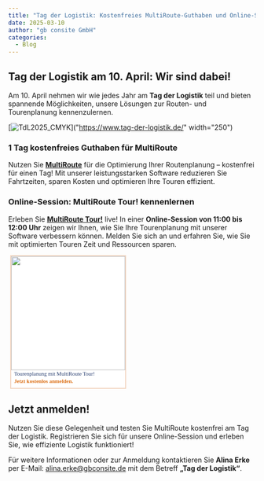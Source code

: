```yaml
---
title: "Tag der Logistik: Kostenfreies MultiRoute-Guthaben und Online-Session"
date: 2025-03-10
author: "gb consite GmbH"
categories:
  - Blog
---
```


## Tag der Logistik am 10. April: Wir sind dabei!

Am 10. April nehmen wir wie jedes Jahr am **Tag der Logistik** teil und bieten spannende Möglichkeiten, unsere Lösungen zur Routen- und Tourenplanung kennenzulernen.

[![TdL2025_CMYK](https://github.com/user-attachments/assets/ec7878f9-fed8-420d-9332-25d8f4412441)]("https://www.tag-der-logistik.de/" width="250")


### 1 Tag kostenfreies Guthaben für MultiRoute
Nutzen Sie **[MultiRoute](https://www.multiroute.de/)** für die Optimierung Ihrer Routenplanung – kostenfrei für einen Tag! Mit unserer leistungsstarken Software reduzieren Sie Fahrtzeiten, sparen Kosten und optimieren Ihre Touren effizient.

### Online-Session: MultiRoute Tour! kennenlernen
Erleben Sie **[MultiRoute Tour!](https://tour.multiroute.de/handbuch/uebersicht/)** live! In einer **Online-Session von 11:00 bis 12:00 Uhr** zeigen wir Ihnen, wie Sie Ihre Tourenplanung mit unserer Software verbessern können. Melden Sie sich an und erfahren Sie, wie Sie mit optimierten Touren Zeit und Ressourcen sparen.
<a style='text-decoration:none;' href='https://www.tag-der-logistik.de/veranstaltung/6058/Tourenplanung+mit+MultiRoute+Tour%21' target='_blank'><div style='background-color:#ffffff; border:2px solid #f2d6c2; margin:4px; padding:0px 0px 6px 0px; width:232px;'><img src='https://www.tag-der-logistik.de/files/events/logos/share_banner_2025.jpg' width='232' border='0' style='border:0px;'><div style='font-family:verdana;font-size:11px;line-height:15px; color:#1f366a; padding:0px 0px 0px 6px;'>Tourenplanung mit MultiRoute Tour!</div><div style='font-family:verdana;font-weight:bold;font-size:11px;line-height:15px; color:#db6a0d; padding:0px 0px 0px 6px;'>Jetzt kostenlos anmelden.</div></div></a>

## Jetzt anmelden!
Nutzen Sie diese Gelegenheit und testen Sie MultiRoute kostenfrei am Tag der Logistik. Registrieren Sie sich für unsere Online-Session und erleben Sie, wie effiziente Logistik funktioniert!

Für weitere Informationen oder zur Anmeldung kontaktieren Sie **Alina Erke** per E-Mail: [alina.erke@gbconsite.de](mailto:alina.erke@gbconsite.de) mit dem Betreff **„Tag der Logistik“**.


